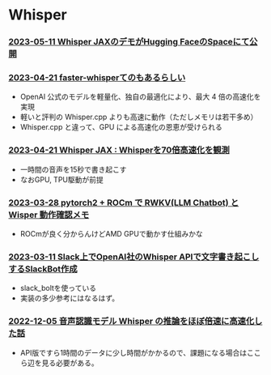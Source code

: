 # Whisper

### [2023-05-11 Whisper JAXのデモがHugging FaceのSpaceにて公開](https://twitter.com/sanchitgandhi99/status/1656665496463495168)

### [2023-04-21 faster-whisperてのもあるらしい](https://zenn.dev/ryoppippi/articles/b66fa477c1c3af)

- OpenAI 公式のモデルを軽量化、独自の最適化により、最大 4 倍の高速化を実現
- 軽いと評判の Whisper.cpp よりも高速に動作（ただしメモリは若干多め）
- Whisper.cpp と違って、GPU による高速化の恩恵が受けられる

### [2023-04-21 Whisper JAX : Whisperを70倍高速化を観測](https://twitter.com/currypurin/status/1649402118699360258)

- 一時間の音声を15秒で書き起こす
- なおGPU, TPU駆動が前提

### [2023-03-28 pytorch2 + ROCm で RWKV(LLM Chatbot) と Wisper 動作確認メモ](https://zenn.dev/syoyo/articles/12c649cfa34ea0)

- ROCmが良く分からんけどAMD GPUで動かす仕組みかな

### [2023-03-11 Slack上でOpenAI社のWhisper APIで文字書き起こしするSlackBot作成](https://qiita.com/ina111/items/1a7c3aac1ca02259783f)

- slack_boltを使っている
- 実装の多少参考にはなるはず。

### [2022-12-05 音声認識モデル Whisper の推論をほぼ倍速に高速化した話](https://qiita.com/halhorn/items/d2672eee452ba5eb6241)

- API版ですら1時間のデータに少し時間がかかるので、課題になる場合はここら辺を見る必要がある。